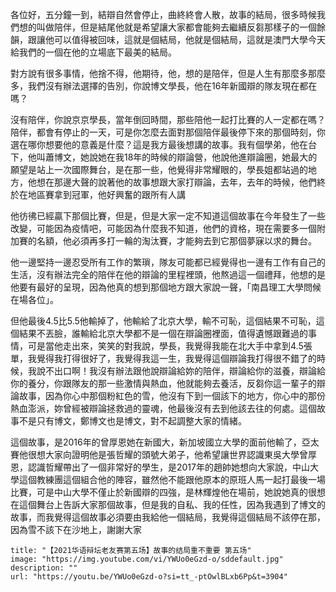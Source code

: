 各位好，五分鐘一到，結辯自然會停止，曲終終會人散，故事的結局，很多時候我們想的叫做陪伴，但是結尾他就是希望讓大家都會能夠去繼續反芻那樣子的一個餘韻，跟讓他可以值得被回味，這就是個結局，他就是個結局，這就是澳門大學今天給我們的一個在他的立場底下最美的結局。

對方說有很多事情，他捨不得，他期待，他，想的是陪伴，但是人生有那麼多那麼多，我們沒有辦法選擇的告別，你說博文學長，他在16年新國辯的隊友現在都在嗎？

沒有陪伴，你說京京學長，當年倒回時間，那些陪他一起打比賽的人一定都在嗎？陪伴，都會有停止的一天，可是你怎麼去面對那個陪伴最後停下來的那個時刻，你選在哪你想要他的意義是什麼？這是我方最後想講的故事。我有個學弟，他在台下，他叫蕭博文，她說她在我18年的時候的辯論營，他說他進辯論圈，她最大的願望是站上一次國際舞台，是在那一些，他覺得非常耀眼的，學長姐都站過的地方，他想在那邊大聲的說著他的故事想跟大家打辯論，去年，去年的時候，他們終於在地區賽拿到冠軍，他好興奮的跟所有人講

他彷彿已經贏下那個比賽，但是，但是大家一定不知道這個故事在今年發生了一些改變，可能因為疫情吧，可能因為什麼我不知道，他們的資格，現在需要多一個附加賽的名額，他必須再多打一輪的淘汰賽，才能夠去到它那個夢寐以求的舞台。

他一邊堅持一邊忍受所有工作的繁瑣，隊友可能都已經覺得也一邊有工作有自己的生活，沒有辦法完全的陪伴在他的辯論的里程裡頭，他熬過這一個禮拜，他想的是他要有最好的呈現，因為他真的想到那個地方跟大家說一聲，「南昌理工大學問候在場各位」。

但他最後4.5比5.5他輸掉了，他輸給了北京大學，輸不可恥，這個結果不可恥，這個結果不丟臉，誰輸給北京大學都不是一個在辯論圈裡面，值得遺憾跟難過的事情，可是當他走出來，笑笑的對我說，學長，我覺得我能在北大手中拿到4.5張單，我覺得我打得很好了，我覺得我這一生，我覺得這個辯論我打得很不錯了的時候，我說不出口啊！我沒有辦法跟他說辯論給妳的陪伴，辯論給你的滋養，辯論給你的養分，你跟隊友的那一些激情與熱血，他就能夠去養活，反芻你這一輩子的辯論故事，因為你心中那個粉紅色的雪，他沒有下到一個該下的地方，你心中的那份熱血澎派，妳曾經被辯論拯救過的靈魂，他最後沒有去到他該去往的何處。這個故事不是只有博文，鄭博文也是博文，對不起調整大家的情緒。

這個故事，是2016年的曾厚恩她在新國大，新加坡國立大學的面前他輸了，亞太賽他很想大家向證明他是張哲耀的頭號大弟子，他希望讓世界認識東吳大學曾厚恩，認識哲耀帶出了一個非常好的學生，是2017年的趙帥她想向大家說，中山大學這個教練團這個組合他的陣容，雖然他不能跟他原本的原班人馬一起打最後一場比賽，可是中山大學不僅止於新國辯的四強，是林輝煌他在場前，她說她真的很想在這個舞台上告訴大家那個故事，但是我的自私、我的任性，因為我遇到了博文的故事，而我覺得這個故事必須要由我給他一個結局，我覺得這個結局不該停在那，因為雪不該下在沙地上，謝謝大家

```embed
title: "【2021华语辩坛老友赛第五场】故事的结局重不重要 第五场"
image: "https://img.youtube.com/vi/YWUo0eGzd-o/sddefault.jpg"
description: ""
url: "https://youtu.be/YWUo0eGzd-o?si=tt_-ptOwlBLxb6Pp&t=3904"
```
